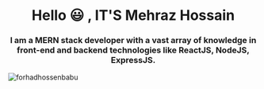 <h1 align="center">Hello 😃 , IT'S Mehraz Hossain</h1>
<h3 align="center">I am a MERN stack developer with a vast array of knowledge in front-end and backend technologies like ReactJS, NodeJS, ExpressJS.</h3>

<p align="left"> <img src="https://komarev.com/ghpvc/?username=forhadhossenbabu&label=Profile%20views&color=0e75b6&style=flat" alt="forhadhossenbabu" /> </p>

<p align="left"> <a href="https://github.com/ryo-ma/github-profile-trophy"><img src="https://github-profile-trophy.vercel.app/?username=forhadhossenbabu" alt="" /></a> </p>
